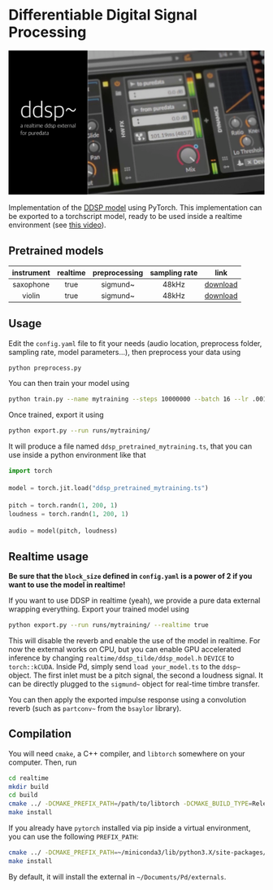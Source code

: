 # Differentiable Digital Signal Processing

![ddsp_tilde_screenshot](patchs/screenshot_bitwig.png)

Implementation of the [DDSP model](https://github.com/magenta/ddsp) using PyTorch. This implementation can be exported to a torchscript model, ready to be used inside a realtime environment (see [this video](https://www.youtube.com/watch?v=_U6Bn-1FDHc)).

## Pretrained models

| instrument | realtime | preprocessing | sampling rate |                                  link                                  |
| :--------: | :------: | :-----------: | :-----------: | :--------------------------------------------------------------------: |
| saxophone  |   true   |   sigmund~    |     48kHz     | [download](https://nubo.ircam.fr/index.php/s/7AenL27BEaxLkKi/download) |
|   violin   |   true   |   sigmund~    |     48kHz     | [download](https://nubo.ircam.fr/index.php/s/f6XB4Kp9onxiNwZ/download) |



## Usage

Edit the `config.yaml` file to fit your needs (audio location, preprocess folder, sampling rate, model parameters...), then preprocess your data using 

```bash
python preprocess.py
```

You can then train your model using 

```bash
python train.py --name mytraining --steps 10000000 --batch 16 --lr .001
```

Once trained, export it using

```bash
python export.py --run runs/mytraining/
```

It will produce a file named `ddsp_pretrained_mytraining.ts`, that you can use inside a python environment like that

```python
import torch

model = torch.jit.load("ddsp_pretrained_mytraining.ts")

pitch = torch.randn(1, 200, 1)
loudness = torch.randn(1, 200, 1)

audio = model(pitch, loudness)
```

## Realtime usage

**Be sure that the `block_size` defined in `config.yaml` is a power of 2 if you want to use the model in realtime!**

If you want to use DDSP in realtime (yeah), we provide a pure data external wrapping everything. Export your trained model using

```bash
python export.py --run runs/mytraining/ --realtime true
```

This will disable the reverb and enable the use of the model in realtime. For now the external works on CPU, but you can enable GPU accelerated inference by changing `realtime/ddsp_tilde/ddsp_model.h` `DEVICE` to `torch::kCUDA`. Inside Pd, simply send `load your_model.ts` to the `ddsp~` object. The first inlet must be a pitch signal, the second a loudness signal. It can be directly plugged to the `sigmund~` object for real-time timbre transfer.

You can then apply the exported impulse response using a convolution reverb (such as `partconv~` from the `bsaylor` library).

## Compilation

You will need `cmake`, a C++ compiler, and `libtorch` somewhere on your computer. Then, run

```bash
cd realtime
mkdir build
cd build
cmake ../ -DCMAKE_PREFIX_PATH=/path/to/libtorch -DCMAKE_BUILD_TYPE=Release
make install
```

If you already have `pytorch` installed via pip inside a virtual environment, you can use the following `PREFIX_PATH`:

```bash
cmake ../ -DCMAKE_PREFIX_PATH=~/miniconda3/lib/python3.X/site-packages/torch -DCMAKE_BUILD_TYPE=Release
make install
```

By default, it will install the external in `~/Documents/Pd/externals`. 
